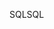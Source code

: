 <span data-ttu-id="2e430-101">SQL</span><span class="sxs-lookup"><span data-stu-id="2e430-101">SQL</span></span>